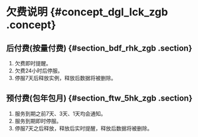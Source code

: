 # 欠费说明 {#concept_dgl_lck_zgb .concept}

## 后付费\(按量付费\) {#section_bdf_rhk_zgb .section}

1.  欠费即时提醒。
2.  欠费24小时后停服。
3.  停服7天后释放实例，释放后数据将被删除。

## 预付费\(包年包月\) {#section_ftw_5hk_zgb .section}

1.  服务到期之前7天、3天、1天均会通知。
2.  服务到期即时停服。
3.  停服7天之后释放，释放后实时提醒，释放后数据将被删除。


